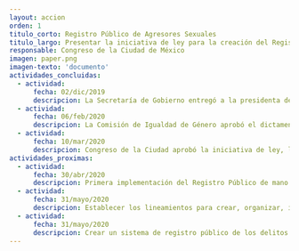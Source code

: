 ```yaml
---
layout: accion
orden: 1
titulo_corto: Registro Público de Agresores Sexuales
titulo_largo: Presentar la iniciativa de ley para la creación del Registro Público de Agresores Sexuales
responsable: Congreso de la Ciudad de México
imagen: paper.png
imagen-texto: 'documento'
actividades_concluidas:
  - actividad:
      fecha: 02/dic/2019
      descripcion: La Secretaría de Gobierno entregó a la presidenta de la Mesa Directiva del Congreso local la iniciativa de Ley del Registro Público de Agresores Sexuales.
  - actividad:
      fecha: 06/feb/2020
      descripcion: La Comisión de Igualdad de Género aprobó el dictamen de opinión para crear la Ley del Registro Público de Agresores Sexuales en la Ciudad de México.
  - actividad:
      fecha: 10/mar/2020
      descripcion: Congreso de la Ciudad aprobó la iniciativa de ley, la cual incluye modificaciones a las siguientes leyes&#58; a) Código Penal; b) Ley de Acceso de las Mujeres a una Vida Libre de Violencia; c) Ley de los Derechos de Niñas, Niños y Adolescentes.
actividades_proximas:
  - actividad:
      fecha: 30/abr/2020
      descripcion: Primera implementación del Registro Público de mano con la Agencia Digital de Innovación Pública.
  - actividad:
      fecha: 31/mayo/2020
      descripcion: Establecer los lineamientos para crear, organizar, implementar, gestionar, actualizar, monitorear y evaluar el funcionamiento del registro.
  - actividad:
      fecha: 31/mayo/2020
      descripcion: Crear un sistema de registro público de los delitos cometidos en contra de mujeres, que integre la estadística criminal y victimal.
---
```

